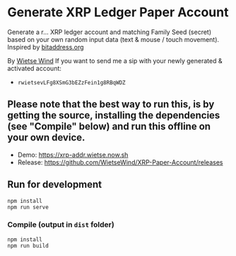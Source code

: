 # Generate XRP Ledger Paper Account

Generate a r... XRP ledger account and matching Family Seed (secret) based on your own random input data (text & mouse / touch movement).
Inspired by [bitaddress.org](https://bitaddress.org)

By [Wietse Wind](https://wietse.com)
If you want to send me a sip with your newly generated & activated account:
  - `rwietsevLFg8XSmG3bEZzFein1g8RBqWDZ`

## Please note that the best way to run this, is by getting the source, installing the dependencies (see "Compile" below) and run this offline on your own device.

- Demo: https://xrp-addr.wietse.now.sh
- Release: https://github.com/WietseWind/XRP-Paper-Account/releases

## Run for development
```
npm install
npm run serve
```

### Compile (output in `dist` folder)
```
npm install
npm run build
```
